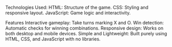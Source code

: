 Technologies Used:
HTML: Structure of the game.
CSS: Styling and responsive layout.
JavaScript: Game logic and interactivity.

 Features
Interactive gameplay: Take turns marking X and O.
Win detection: Automatic checks for winning combinations.
Responsive design: Works on both desktop and mobile devices.
Simple and Lightweight: Built purely using HTML, CSS, and JavaScript with no libraries.
